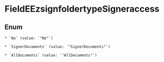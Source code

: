 
# FieldEEzsignfoldertypeSigneraccess

## Enum


    * `No` (value: `"No"`)

    * `SignerDocuments` (value: `"SignerDocuments"`)

    * `AllDocuments` (value: `"AllDocuments"`)



